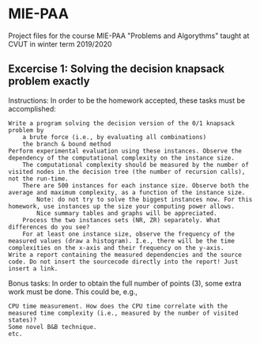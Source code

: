 # MIE-PAA
Project files for the course MIE-PAA "Problems and Algorythms" taught at CVUT in winter term 2019/2020

## Excercise 1: Solving the decision knapsack problem exactly
Instructions:
In order to be the homework accepted, these tasks must be accomplished:

    Write a program solving the decision version of the 0/1 knapsack problem by
        a brute force (i.e., by evaluating all combinations)
        the branch & bound method
    Perform experimental evaluation using these instances. Observe the dependency of the computational complexity on the instance size.
        The computational complexity should be measured by the number of visited nodes in the decision tree (the number of recursion calls), not the run-time. 
        There are 500 instances for each instance size. Observe both the average and maximum complexity, as a function of the instance size.
            Note: do not try to solve the biggest instances now. For this homework, use instances up the size your computing power allows.
            Nice summary tables and graphs will be appreciated.
        Process the two instances sets (NR, ZR) separately. What differences do you see?
        For at least one instance size, observe the frequency of the measured values (draw a histogram). I.e., there will be the time complexities on the x-axis and their frequency on the y-axis.
    Write a report containing the measured dependencies and the source code. Do not insert the sourcecode directly into the report! Just insert a link.

Bonus tasks:
In order to obtain the full number of points (3), some extra work must be done. This could be, e.g.,

    CPU time measurement. How does the CPU time correlate with the measured time complexity (i.e., measured by the number of visited states)?
    Some novel B&B technique.
    etc.
